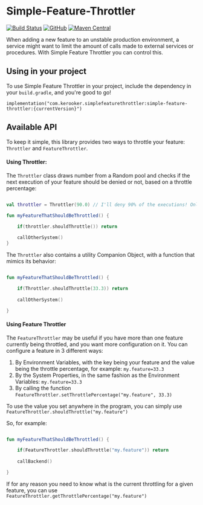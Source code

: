 # Simple-Feature-Throttler

[![Build Status](https://travis-ci.com/Kerooker/SimpleFeatureThrottler.svg?branch=master)](https://travis-ci.com/Kerooker/SimpleFeatureThrottler) [![GitHub](https://img.shields.io/github/license/Kerooker/SimpleFeatureThrottler.svg)](https://github.com/Kerooker/SimpleFeatureThrottler/blob/master/LICENSE) [![Maven Central](https://img.shields.io/maven-central/v/com.kerooker.simplefeaturethrottler/simple-feature-throttler.svg)](https://search.maven.org/search?q=com.kerooker.simplefeaturethrottler)

When adding a new feature to an unstable production environment, a service might want to limit the amount of calls made to external services or procedures. With Simple Feature Throttler you can control this.

## Using in your project

To use Simple Feature Throttler in your project, include the dependency in your `build.gradle`, and you're good to go!

```
implementation("com.kerooker.simplefeaturethrottler:simple-feature-throttler:{currentVersion}")
```

## Available API

To keep it simple, this library provides two ways to throttle your feature: `Throttler` and `FeatureThrottler`.

#### Using Throttler:

The `Throttler` class draws number from a Random pool and checks if the next execution of your feature should be denied or not, based on a throttle percentage:

```kotlin

val throttler = Throttler(90.0) // I'll deny 90% of the executions! Only 10% will go through

fun myFeatureThatShouldBeThrottled() {

    if(throttler.shouldThrottle()) return
    
    callOtherSystem()
}

```

The `Throttler` also contains a utility Companion Object, with a function that mimics its behavior:

```kotlin

fun myFeatureThatShouldBeThrottled() {

    if(Throttler.shouldThrottle(33.3)) return
    
    callOtherSystem()

}
```


#### Using Feature Throttler

The `FeatureThrottler` may be useful if you have more than one feature currently being throttled, and you want more configuration on it. You can configure a feature in 3 different ways:

1. By Environment Variables, with the key being your feature and the value being the throttle percentage, for example: `my.feature=33.3`
2. By the System Properties, in the same fashion as the Environment Variables: `my.feature=33.3`
3. By calling the function `FeatureThrottler.setThrottlePercentage("my.feature", 33.3)`


To use the value you set anywhere in the program, you can simply use `FeatureThrottler.shouldThrottle("my.feature")`


So, for example:

```kotlin

fun myFeatureThatShouldBeThrottled() {

    if(FeatureThrottler.shouldThrottle("my.feature")) return
    
    callBackend()

}
```

If for any reason you need to know what is the current throttling for a given feature, you can use `FeatureThrottler.getThrottlePercentage("my.feature")`
